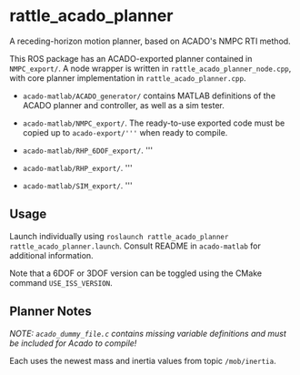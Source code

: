 # rattle_acado_planner
A receding-horizon motion planner, based on ACADO's NMPC RTI method.

This ROS package has an ACADO-exported planner contained in `NMPC_export/`.
A node wrapper is written in `rattle_acado_planner_node.cpp`, with core planner implementation in `rattle_acado_planner.cpp`.

- `acado-matlab/ACADO_generator/` contains MATLAB definitions of the ACADO planner and controller, as well as a sim tester.

- `acado-matlab/NMPC_export/`. The ready-to-use exported code must be copied up to `acado-export/'''` when ready to compile.

- `acado-matlab/RHP_6DOF_export/`. '''

- `acado-matlab/RHP_export/`. '''

- `acado-matlab/SIM_export/`. '''


## Usage
Launch individually using  `roslaunch rattle_acado_planner rattle_acado_planner.launch`.
Consult README in `acado-matlab` for additional information.

Note that a 6DOF or 3DOF version can be toggled using the CMake command `USE_ISS_VERSION`.


## Planner Notes
*NOTE: `acado_dummy_file.c` contains missing variable definitions and must be included for Acado to compile!*

Each uses the newest mass and inertia values from topic `/mob/inertia`. 
